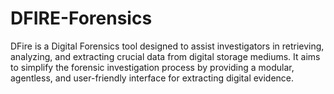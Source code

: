 # DFIRE-Forensics
DFire is a Digital Forensics tool designed to assist investigators in retrieving, analyzing, and extracting crucial data from digital storage mediums. It aims to simplify the forensic investigation process by providing a modular, agentless, and user-friendly interface for extracting digital evidence.
